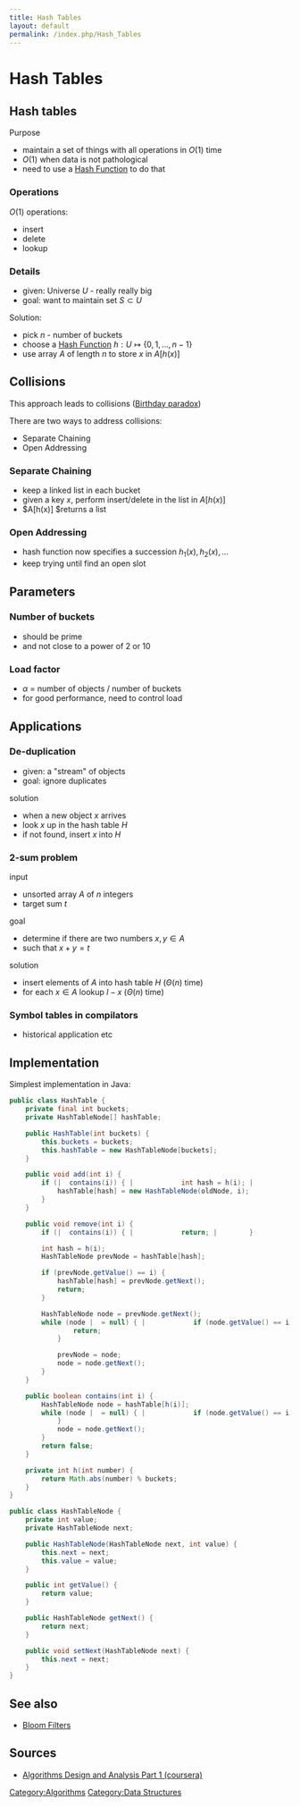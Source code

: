 ```yaml
---
title: Hash Tables
layout: default
permalink: /index.php/Hash_Tables
---
```


# Hash Tables

## Hash tables
Purpose
- maintain a set of things with all operations in $O(1)$ time 
- $O(1)$ when data is not pathological
- need to use a [Hash Function](Hash_Function) to do that


### Operations
$O(1)$ operations:
- insert
- delete
- lookup


### Details
- given: Universe $U$ - really really big
- goal: want to maintain set $S \subset U$

Solution:
- pick $n$ - number of buckets
- choose a [Hash Function](Hash_Function) $h: U \mapsto \{0, 1, ..., n-1\}$
- use array $A$ of length $n$ to store $x$ in $A[h(x)]$


## Collisions
This approach leads to collisions ([Birthday paradox](Birthday_paradox))

There are two ways to address collisions:
- Separate Chaining 
- Open Addressing


### Separate Chaining
- keep a linked list in each bucket
- given a key $x$, perform insert/delete in the list in $A[h(x)]$
- $A[h(x)] $returns a list


### Open Addressing
- hash function now specifies a succession $h_1(x), h_2(x), ...$
- keep trying until find an open slot


## Parameters
### Number of buckets
- should be prime
- and not close to a power of 2 or 10

### Load factor
- $\alpha$ = number of objects / number of buckets
- for good performance, need to control load


## Applications
### De-duplication
- given: a "stream" of objects
- goal: ignore duplicates 

solution
- when a new object $x$ arrives
- look $x$ up in the hash table $H$
- if not found, insert $x$ into $H$


### 2-sum problem
input
- unsorted array $A$ of $n$ integers
- target sum $t$

goal
- determine if there are two numbers $x, y \in A$
- such that $x + y = t$

solution
- insert elements of $A$ into hash table $H$ ($\Theta(n)$ time)
- for each $x \in A$ lookup $l - x$ ($\Theta(n)$ time)
 

### Symbol tables in compilators
- historical application 
etc 



## Implementation
Simplest implementation in Java:

```java
public class HashTable {
    private final int buckets;
    private HashTableNode[] hashTable;

    public HashTable(int buckets) {
        this.buckets = buckets;
        this.hashTable = new HashTableNode[buckets];
    }

    public void add(int i) {
        if (|  contains(i)) { |            int hash = h(i); |            HashTableNode oldNode = hashTable[hash];
            hashTable[hash] = new HashTableNode(oldNode, i);
        }
    }

    public void remove(int i) {
        if (|  contains(i)) { |            return; |        }

        int hash = h(i);
        HashTableNode prevNode = hashTable[hash];

        if (prevNode.getValue() == i) {
            hashTable[hash] = prevNode.getNext();
            return;
        }

        HashTableNode node = prevNode.getNext();
        while (node |  = null) { |            if (node.getValue() == i) { |                prevNode.setNext(node.getNext());
                return;
            }

            prevNode = node;
            node = node.getNext();
        }
    }

    public boolean contains(int i) {
        HashTableNode node = hashTable[h(i)];
        while (node |  = null) { |            if (node.getValue() == i) { |                return true;
            }
            node = node.getNext();
        }
        return false;
    }

    private int h(int number) {
        return Math.abs(number) % buckets;
    }
}

public class HashTableNode {
    private int value;
    private HashTableNode next;

    public HashTableNode(HashTableNode next, int value) {
        this.next = next;
        this.value = value;
    }

    public int getValue() {
        return value;
    }

    public HashTableNode getNext() {
        return next;
    }

    public void setNext(HashTableNode next) {
        this.next = next;
    }
}
```


## See also
- [Bloom Filters](Bloom_Filters)

## Sources
- [Algorithms Design and Analysis Part 1 (coursera)](Algorithms_Design_and_Analysis_Part_1_(coursera))


[Category:Algorithms](Category_Algorithms)
[Category:Data Structures](Category_Data_Structures)